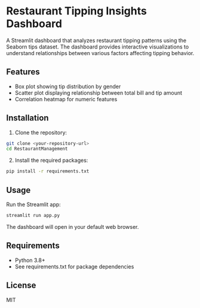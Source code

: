 # Restaurant Tipping Insights Dashboard

A Streamlit dashboard that analyzes restaurant tipping patterns using the Seaborn tips dataset. The dashboard provides interactive visualizations to understand relationships between various factors affecting tipping behavior.

## Features

- Box plot showing tip distribution by gender
- Scatter plot displaying relationship between total bill and tip amount
- Correlation heatmap for numeric features

## Installation

1. Clone the repository:
```bash
git clone <your-repository-url>
cd RestaurantManagement
```

2. Install the required packages:
```bash
pip install -r requirements.txt
```

## Usage

Run the Streamlit app:
```bash
streamlit run app.py
```

The dashboard will open in your default web browser.

## Requirements

- Python 3.8+
- See requirements.txt for package dependencies

## License

MIT
